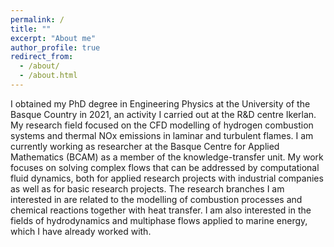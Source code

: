 ```yaml
---
permalink: /
title: ""
excerpt: "About me"
author_profile: true
redirect_from: 
  - /about/
  - /about.html
---
```


I obtained my PhD degree in Engineering Physics at the University of the Basque Country in 2021, an activity I carried out at the R&D centre Ikerlan. My research field focused on the CFD modelling of hydrogen combustion systems and thermal NOx emissions in laminar and turbulent flames. I am currently working as researcher at the Basque Centre for Applied Mathematics (BCAM) as a member of the knowledge-transfer unit. My work focuses on solving complex flows that can be addressed by computational fluid dynamics, both for applied research projects with industrial companies as well as for basic research projects. The research branches I am interested in are related to the modelling of combustion processes and chemical reactions together with heat transfer. I am also interested in the fields of hydrodynamics and multiphase flows applied to marine energy, which I have already worked with.  
